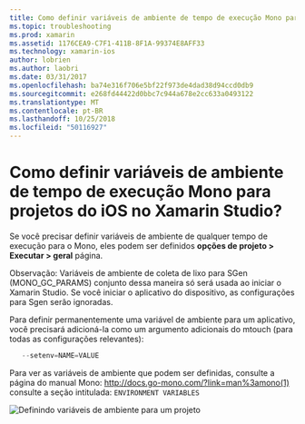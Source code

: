 ```yaml
---
title: Como definir variáveis de ambiente de tempo de execução Mono para projetos do iOS no Xamarin Studio?
ms.topic: troubleshooting
ms.prod: xamarin
ms.assetid: 1176CEA9-C7F1-411B-8F1A-99374E8AFF33
ms.technology: xamarin-ios
author: lobrien
ms.author: laobri
ms.date: 03/31/2017
ms.openlocfilehash: ba74e316f706e5bf22f973de4dad38d94ccd0db9
ms.sourcegitcommit: e268fd44422d0bbc7c944a678e2cc633a0493122
ms.translationtype: MT
ms.contentlocale: pt-BR
ms.lasthandoff: 10/25/2018
ms.locfileid: "50116927"
---
```

# <a name="how-do-i-set-mono-runtime-environment-variables-for-ios-projects-in-xamarin-studio"></a>Como definir variáveis de ambiente de tempo de execução Mono para projetos do iOS no Xamarin Studio?

Se você precisar definir variáveis de ambiente de qualquer tempo de execução para o Mono, eles podem ser definidos **opções de projeto > Executar > geral** página.

Observação: Variáveis de ambiente de coleta de lixo para SGen (MONO\_GC\_PARAMS) conjunto dessa maneira só será usada ao iniciar o Xamarin Studio. Se você iniciar o aplicativo do dispositivo, as configurações para Sgen serão ignoradas. 

Para definir permanentemente uma variável de ambiente para um aplicativo, você precisará adicioná-la como um argumento adicionais do mtouch (para todas as configurações relevantes):

```csharp
   --setenv=NAME=VALUE
```

Para ver as variáveis de ambiente que podem ser definidas, consulte a página do manual Mono: [ http://docs.go-mono.com/?link=man%3amono(1) ](http://docs.go-mono.com/?link=man%3amono(1)) consulte a seção intitulada: `ENVIRONMENT VARIABLES`

![](xs-mono-runtime-images/environment-variables.jpg "Definindo variáveis de ambiente para um projeto")
